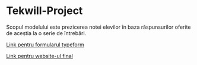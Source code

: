 # Tekwill-Project
Scopul modelului este prezicerea notei elevilor în baza răspunsurilor oferite de aceștia la o serie de întrebări.

[Link pentru formularul typeform](https://form.typeform.com/to/sTeFBEtp)

[Link pentru website-ul final](https://prezicenota.oa.r.appspot.com/)
